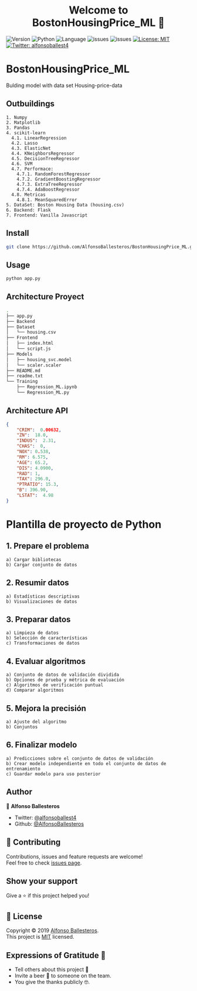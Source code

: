 <h1 align="center">Welcome to BostonHousingPrice_ML 👋</h1>
<p>
  <img alt="Version" src="https://img.shields.io/badge/version-0.0.1-blue.svg?cacheSeconds=2592000" />
  <img alt="Python" src="https://img.shields.io/pypi/pyversions/pip" />
  <img alt="Language" src="https://img.shields.io/github/languages/top/AlfonsoBallesteros/BostonHousingPrice_ML" />
  <img alt="issues" src="https://img.shields.io/github/issues/AlfonsoBallesteros/BostonHousingPrice_ML" />
  <img alt="issues" src="https://img.shields.io/github/last-commit/AlfonsoBallesteros/BostonHousingPrice_ML" />
  <a href="https://github.com/AlfonsoBallesteros/BostonHousingPrice_ML/blob/master/LICENSE" target="_blank">
    <img alt="License: MIT" src="https://img.shields.io/badge/License-MIT-yellow.svg" />
  </a>
  <a href="https://twitter.com/alfonsoballest4" target="_blank">
    <img alt="Twitter: alfonsoballest4" src="https://img.shields.io/twitter/follow/alfonsoballest4.svg?style=social" />
  </a>
</p>

# BostonHousingPrice_ML

Bulding model with data set Housing-price-data

## Outbuildings
    1. Numpy
    2. Matplotlib
    3. Pandas
    4. scikit-learn
      4.1. LinearRegression
      4.2. Lasso
      4.3. ElasticNet
      4.4. KNeighborsRegressor
      4.5. DecisionTreeRegressor
      4.6. SVM
      4.7. Performace:
        4.7.1. RandomForestRegressor
        4.7.2. GradientBoostingRegressor
        4.7.3. ExtraTreeRegressor
        4.7.4. AdaBoostRegressor
      4.8. Metricas
        4.8.1. MeanSquaredError
    5. DataSet: Boston Housing Data (housing.csv)
    6. Backend: Flask
    7. Frontend: Vanilla Javascript

## Install

```sh
git clone https://github.com/AlfonsoBallesteros/BostonHousingPrice_ML.git
```

## Usage

```sh
python app.py
```
## Architecture Proyect
```sh
.
├── app.py
├── Backend
├── Dataset
│   └── housing.csv
├── Frontend
│   ├── index.html
│   └── script.js
├── Models
│   ├── housing_svc.model
│   └── scaler.scaler
├── README.md
├── readme.txt
└── Training
    ├── Regression_ML.ipynb
    └── Regression_ML.py
```

## Architecture API
```json
{
    "CRIM":  0.00632,          
    "ZN":  18.0, 
    "INDUS":  2.31,
    "CHAS":  0,
    "NOX": 0.538,
    "RM": 6.575,
    "AGE": 65.2,
    "DIS": 4.0900,
    "RAD": 1,
    "TAX": 296.0,
    "PTRATIO": 15.3,
    "B": 396.90,
    "LSTAT":  4.98
}
```
# Plantilla de proyecto de Python

## 1. Prepare el problema
    a) Cargar bibliotecas
    b) Cargar conjunto de datos

## 2. Resumir datos
    a) Estadísticas descriptivas
    b) Visualizaciones de datos

## 3. Preparar datos
    a) Limpieza de datos
    b) Selección de características
    c) Transformaciones de datos

## 4. Evaluar algoritmos
    a) Conjunto de datos de validación dividida
    b) Opciones de prueba y métrica de evaluación
    c) Algoritmos de verificación puntual
    d) Comparar algoritmos

## 5. Mejora la precisión
    a) Ajuste del algoritmo
    b) Conjuntos

## 6. Finalizar modelo
    a) Predicciones sobre el conjunto de datos de validación
    b) Crear modelo independiente en todo el conjunto de datos de entrenamiento
    c) Guardar modelo para uso posterior

## Author

👤 **Alfonso Ballesteros**

* Twitter: [@alfonsoballest4](https://twitter.com/alfonsoballest4)
* Github: [@AlfonsoBallesteros](https://github.com/AlfonsoBallesteros)

## 🤝 Contributing

Contributions, issues and feature requests are welcome!<br />Feel free to check [issues page](https://github.com/AlfonsoBallesteros/BostonHousingPrice_ML/issues).

## Show your support

Give a ⭐️ if this project helped you!

## 📝 License

Copyright © 2019 [Alfonso Ballesteros](https://github.com/AlfonsoBallesteros).<br />
This project is [MIT](https://github.com/AlfonsoBallesteros/BostonHousingPrice_ML/blob/master/LICENSE) licensed.

## Expressions of Gratitude 🎁

* Tell others about this project 📢
* Invite a beer 🍺 to someone on the team.
* You give the thanks publicly 🤓.